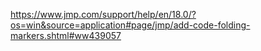 https://www.jmp.com/support/help/en/18.0/?os=win&source=application#page/jmp/add-code-folding-markers.shtml#ww439057 